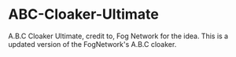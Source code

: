 # ABC-Cloaker-Ultimate
A.B.C Cloaker Ultimate, credit to, Fog Network for the idea. This is a updated version of the FogNetwork's A.B.C cloaker.

